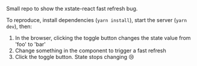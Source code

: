 Small repo to show the xstate-react fast refresh bug.

To reproduce, install dependencies (`yarn install`), start the server (`yarn dev`), then:

1. In the browser, clicking the toggle button changes the state value from 'foo' to 'bar'
2. Change something in the component to trigger a fast refresh
3. Click the toggle button. State stops changing 😢
